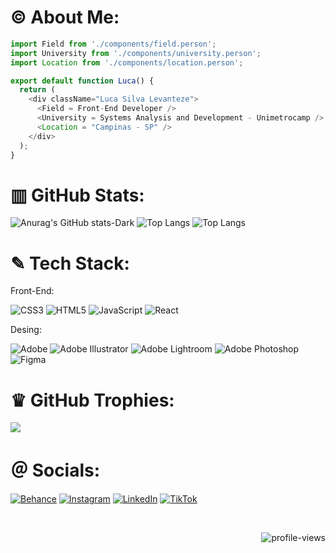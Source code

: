 # © **About Me:**

```js
import Field from './components/field.person';
import University from './components/university.person';
import Location from './components/location.person';

export default function Luca() {
  return (
    <div className="Luca Silva Levanteze">
      <Field = Front-End Developer />
      <University = Systems Analysis and Development - Unimetrocamp />
      <Location = "Campinas - SP" />
    </div>
  );
}
```

# ▥ **GitHub Stats:**

![Anurag's GitHub stats-Dark](https://github-readme-stats.vercel.app/api?username=LucaLevanteze&show_icons=true&theme=graywhite)
![Top Langs](https://github-readme-stats.vercel.app/api/top-langs/?username=LucaLevanteze&layout=compact&theme=graywhite)
![Top Langs](https://github-profile-summary-cards.vercel.app/api/cards/profile-details?username=LucaLevanteze&theme=graywhite)

# ✎ **Tech Stack:**

<div>Front-End:</div>

![CSS3](https://img.shields.io/badge/css3-%231572B6.svg?style=for-the-badge&logo=css3&logoColor=white) 
![HTML5](https://img.shields.io/badge/html5-%23E34F26.svg?style=for-the-badge&logo=html5&logoColor=white) 
![JavaScript](https://img.shields.io/badge/javascript-%23323330.svg?style=for-the-badge&logo=javascript&logoColor=%23F7DF1E) 
![React](https://img.shields.io/badge/react-%2320232a.svg?style=for-the-badge&logo=react&logoColor=%2361DAFB) 

<div>Desing:</div>

![Adobe](https://img.shields.io/badge/adobe-%23FF0000.svg?style=for-the-badge&logo=adobe&logoColor=white) 
![Adobe Illustrator](https://img.shields.io/badge/adobe%20illustrator-%23FF9A00.svg?style=for-the-badge&logo=adobe%20illustrator&logoColor=white) 
![Adobe Lightroom](https://img.shields.io/badge/Adobe%20Lightroom-31A8FF.svg?style=for-the-badge&logo=Adobe%20Lightroom&logoColor=white) 
![Adobe Photoshop](https://img.shields.io/badge/adobe%20photoshop-%2331A8FF.svg?style=for-the-badge&logo=adobe%20photoshop&logoColor=white) 
![Figma](https://img.shields.io/badge/figma-%23F24E1E.svg?style=for-the-badge&logo=figma&logoColor=white)

# ♛ **GitHub Trophies:**
![](https://github-profile-trophy.vercel.app/?username=LucaLevanteze&theme=graywhite&no-frame=true&no-bg=false&margin-w=4)

# ＠ **Socials:**
[![Behance](https://img.shields.io/badge/Behance-1769ff?logo=behance&logoColor=white)](https://behance.net/LucaLevanteze) 
[![Instagram](https://img.shields.io/badge/Instagram-%23E4405F.svg?logo=Instagram&logoColor=white)](https://instagram.com/LucaLevanteze) 
[![LinkedIn](https://img.shields.io/badge/LinkedIn-%230077B5.svg?logo=linkedin&logoColor=white)](https://linkedin.com/in/LucaLevanteze) 
[![TikTok](https://img.shields.io/badge/TikTok-%23000000.svg?logo=TikTok&logoColor=white)](https://tiktok.com/@LucaLevanteze) 

<div align="right">
<br>

![profile-views](https://komarev.com/ghpvc/?username=LucaLevanteze&color=lightgrey&for-the-badge)

</div>
